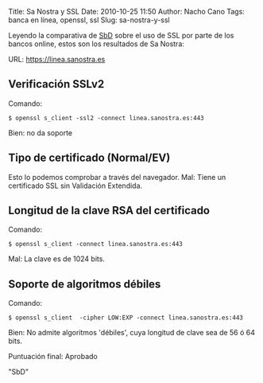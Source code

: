 Title: Sa Nostra y SSL
Date: 2010-10-25 11:50
Author: Nacho Cano
Tags: banca en línea, openssl, ssl
Slug: sa-nostra-y-ssl

Leyendo la comparativa de [SbD][] sobre el uso de SSL por parte de los
bancos online, estos son los resultados de Sa Nostra:

URL: https://linea.sanostra.es

Verificación SSLv2
------------------

Comando:

    $ openssl s_client -ssl2 -connect linea.sanostra.es:443

Bien: no da soporte

Tipo de certificado (Normal/EV)
-------------------------------

Esto lo podemos comprobar a través del navegador.
Mal: Tiene un certificado SSL sin Validación Extendida.

Longitud de la clave RSA del certificado
----------------------------------------

Comando:

    $ openssl s_client -connect linea.sanostra.es:443

Mal: La clave es de 1024 bits.

Soporte de algoritmos débiles
-----------------------------

Comando:

    $ openssl s_client  -cipher LOW:EXP -connect linea.sanostra.es:443

Bien: No admite algoritmos 'débiles', cuya longitud de clave sea de 56 ó
64 bits.

Puntuación final: Aprobado

  [SbD]: http://www.securitybydefault.com/2010/10/bancos-y-ssl-quien-aprueba.html
    "SbD"
    "SbD"

